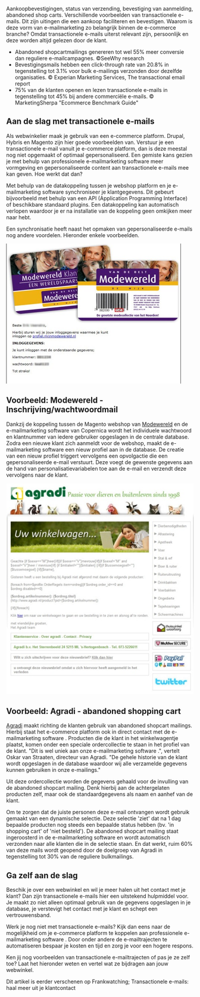 Aankoopbevestigingen, status van verzending, bevestiging van aanmelding,
abandoned shop carts. Verschillende voorbeelden van transactionele
e-mails. Dit zijn uitingen die een aankoop faciliteren en bevestigen.
Waarom is deze vorm van e-mailmarketing zo belangrijk binnen de
e-commerce branche? Omdat transactionele e-mails uiterst relevant zijn,
persoonlijk en deze worden altijd gelezen door de klant.

-   Abandoned shopcartmailings genereren tot wel 55% meer conversie dan
    reguliere e-mailcampagnes. ©SeeWhy research
-   Bevestigingsmails hebben een click-through rate van 20.8% in
    tegenstelling tot 3.1% voor bulk e-mailings verzonden door dezelfde
    organisaties. © Experian Marketing Services, The transactional email
    report
-   75% van de klanten openen en lezen transactionele e-mails in
    tegenstelling tot 45% bij andere commerciële e-mails. ©
    MarketingSherpa "Ecommerce Benchmark Guide"

Aan de slag met transactionele e-mails
--------------------------------------

Als webwinkelier maak je gebruik van een e-commerce platform. Drupal,
Hybris en Magento zijn hier goede voorbeelden van. Verstuur je een
transactionele e-mail vanuit je e-commerce platform, dan is deze meestal
nog niet opgemaakt of optimaal gepersonaliseerd. Een gemiste kans gezien
je met behulp van professionele e-mailmarketing software meer vormgeving
en gepersonaliseerde content aan transactionele e-mails mee kan geven.
Hoe werkt dat dan?

Met behulp van de datakoppeling tussen je webshop platform en je
e-mailmarketing software synchroniseer je klantgegevens. Dit gebeurt
bijvoorbeeld met behulp van een API (Application Programming Interface)
of beschikbare standaard plugins. Een datakoppeling kan automatisch
verlopen waardoor je er na installatie van de koppeling geen omkijken
meer naar hebt.

Een synchronisatie heeft naast het opmaken van gepersonaliseerde e-mails
nog andere voordelen. Hieronder enkele voorbeelden.

![Modewereld - Inschrijving/wachtwoordmail](../images/modewereld-wachtwoord.jpg)

Voorbeeld: Modewereld - Inschrijving/wachtwoordmail
---------------------------------------------------

Dankzij de koppeling tussen de Magento webshop van
[Modewereld](http://mijnmodewereld.nl/ "Modewereld") en de
e-mailmarketing software van Copernica wordt het individuele wachtwoord
en klantnummer van iedere gebruiker opgeslagen in de centrale database.
Zodra een nieuwe klant zich aanmeldt voor de webshop, maakt de
e-mailmarketing software een nieuw profiel aan in de database. De
creatie van een nieuw profiel triggert vervolgens een opvolgactie die
een gepersonaliseerde e-mail verstuurt. Deze voegt de gewenste gegevens
aan de hand van personalisatievariabelen toe aan de e-mail en verzendt
deze vervolgens naar de klant.

![Agradi - abandoned shopping cart](../images/Agradi_shopcart.jpg)

Voorbeeld: Agradi - abandoned shopping cart
-------------------------------------------

[Agradi](http://www.agradi.nl/ "Agradi") maakt richting de klanten
gebruik van abandoned shopcart mailings. Hierbij staat het e-commerce
platform ook in direct contact met de e-mailmarketing software .
Producten die de klant in het winkelwagentje plaatst, komen onder een
speciale ordercollectie te staan in het profiel van de klant. "Dit is
wel uniek aan onze e-mailmarketing software .", vertelt Oskar van
Straaten, directeur van Agradi. "De gehele historie van de klant wordt
opgeslagen in de database waardoor wij alle verzamelde gegevens kunnen
gebruiken in onze e-mailings."

Uit deze ordercollectie worden de gegevens gehaald voor de invulling van
de abandoned shopcart mailing. Denk hierbij aan de achtergelaten
producten zelf, maar ook de standaardgegevens als naam en aanhef van de
klant.

Om te zorgen dat de juiste personen deze e-mail ontvangen wordt gebruik
gemaakt van een dynamische selectie. Deze selectie 'ziet' dat na 1 dag
bepaalde producten nog steeds een bepaalde status hebben
(bv. 'in shopping cart' of 'niet besteld'). De abandoned shopcart
mailing staat ingeroosterd in de e-mailmarketing software en wordt
automatisch verzonden naar alle klanten die in de selectie staan.
En dat werkt, ruim 60% van deze mails wordt geopend door de doelgroep
van Agradi in tegenstelling tot 30% van de reguliere bulkmailings.

Ga zelf aan de slag
-------------------

Beschik je over een webwinkel en wil je meer halen uit het contact met
je klant? Dan zijn transactionele e-mails hier een uitstekend hulpmiddel
voor. Je maakt zo niet alleen optimaal gebruik van de gegevens
opgeslagen in je database, je verstevigt het contact met je klant en
schept een vertrouwensband.

Werk je nog niet met transactionele e-mails? Kijk dan eens naar de
mogelijkheid om je e-commerce platform te koppelen aan professionele
e-mailmarketing software . Door onder andere de e-mailtrajecten te
automatiseren bespaar je kosten en tijd en zorg je voor een hogere
respons.

Ken jij nog voorbeelden van transactionele e-mailtrajecten of pas je ze
zelf toe? Laat het hieronder weten en vertel wat ze bijdragen aan jouw
webwinkel.

Dit artikel is eerder verschenen op Frankwatching; Transactionele
e-mails: haal meer uit je klantcontact

